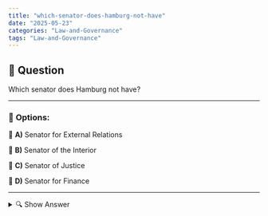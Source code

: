 ```yaml
---
title: "which-senator-does-hamburg-not-have"
date: "2025-05-23"
categories: "Law-and-Governance"
tags: "Law-and-Governance"
---
```


## 📌 **Question**

Which senator does Hamburg not have?



---

### 📝 **Options:**

🔘 **A)** Senator for External Relations

🔘 **B)** Senator of the Interior

🔘 **C)** Senator of Justice

🔘 **D)** Senator for Finance

---

<details>
  <summary>🔍 Show Answer</summary>

  <p>
💡  <b>Correct Answer:</b>  a
  </p>
  <p>
    📖<b>Explanation:</b>
    
  </p>
</details>
